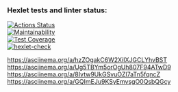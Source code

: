 ### Hexlet tests and linter status:
[![Actions Status](https://github.com/brein594/java-project-71/actions/workflows/hexlet-check.yml/badge.svg)](https://github.com/brein594/java-project-71/actions)  
[![Maintainability](https://api.codeclimate.com/v1/badges/775037f0d4e8218e3375/maintainability)](https://codeclimate.com/github/brein594/java-project-71/maintainability)  
[![Test Coverage](https://api.codeclimate.com/v1/badges/775037f0d4e8218e3375/test_coverage)](https://codeclimate.com/github/brein594/java-project-71/test_coverage)  
[![hexlet-check](https://github.com/brein594/java-project-71/actions/workflows/hexlet-check.yml/badge.svg)](https://github.com/brein594/java-project-71/actions/workflows/hexlet-check.yml)  

https://asciinema.org/a/hzZOgakC6W2XiIXJGCLYhvBST  
https://asciinema.org/a/Ug5TBYm5orOgUh807F94ATwD9  
https://asciinema.org/a/8Ivtw9UkGSvuOZl7aTn5fqncZ  
https://asciinema.org/a/GQImEJu9KSyEmvsgO0QsbQGcy
